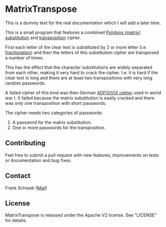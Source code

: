 # MatrixTranspose

This is a dummy text for the real documentation which I will add a later time.

This is a small program that features a combined [Polybios (matrix) substitution](https://en.wikipedia.org/wiki/Polybius_square) and [transposition](https://en.wikipedia.org/wiki/Transposition_cipher) cipher.

First each letter of the clear text is substituted by 2 or more letter (i.e. [fractionation](https://en.wikipedia.org/wiki/Transposition_cipher#Fractionation)) and then the letters of this substitution cipher are transposed a number of times.

This has the effect that the character substitutions are widely separated from each other, making it very hard to crack the cipher.
I.e. it is hard if the clear text is long and there are at least two transpositions with very long random passwords.

A failed cipher of this kind was then German [ADFG(V)X cipher](https://en.wikipedia.org/wiki/ADFGVX_cipher) used in world war I.
It failed because the matrix substitution is easily cracked and there was only one transposition with short passwords.

The cipher needs two categories of passwords:

1. A password for the matrix substitution.
2. One or more passwords for the transposition.

## Contributing

Feel free to submit a pull request with new features, improvements on tests or documentation and bug fixes.

## Contact

Frank Schwab ([Mail](mailto:github.sfdhi@slmails.com "Mail"))

## License

MatrixTranspose is released under the Apache V2 license. See "LICENSE" for details.
